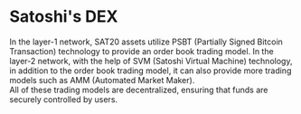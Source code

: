 Satoshi's DEX
====

In the layer-1 network, SAT20 assets utilize PSBT (Partially Signed Bitcoin Transaction) technology to provide an order book trading model.
In the layer-2 network, with the help of SVM (Satoshi Virtual Machine) technology, in addition to the order book trading model, it can also provide more trading models such as AMM (Automated Market Maker).  
All of these trading models are decentralized, ensuring that funds are securely controlled by users.  